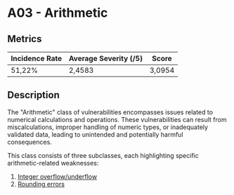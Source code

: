 # A03 - Arithmetic

## Metrics

<center>

| Incidence Rate | Average Severity (/5) | Score      |
|----------------|-----------------------|------------|
|     51,22%     |        2,4583         |   3,0954   |

</center>

## Description

The "Arithmetic" class of vulnerabilities encompasses issues related to numerical calculations and operations. These vulnerabilities can result from miscalculations, improper handling of numeric types, or inadequately validated data, leading to unintended and potentially harmful consequences.

This class consists of three subclasses, each highlighting specific arithmetic-related weaknesses:

1. [Integer overflow/underflow](./integer_overflow.md)
2. [Rounding errors](./rounding_errors.md)

